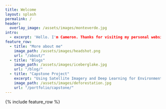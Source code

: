 ```yaml
---
title: Welcome
layout: splash
permalink: /
header:
  overlay_image: /assets/images/monteverde.jpg 
intro: 
  - excerpt: 'Hello. I'm Cameron. Thanks for visiting my personal website.'
feature_row:
  - title: "More about me"
    image_path: /assets/images/headshot.png
    url: "/about/"
  - title: "Blogs"
    image_path: /assets/images/iceberglake.jpg
    url: "/blog/"
  - title: "Capstone Project"
    excerpt: "Using Satellite Imagery and Deep Learning for Environmental Conservation."
    image_path: /assets/images/deforestation.jpg
    url: "/portfolio/capstone/"          
---
```


{% include feature_row %}
